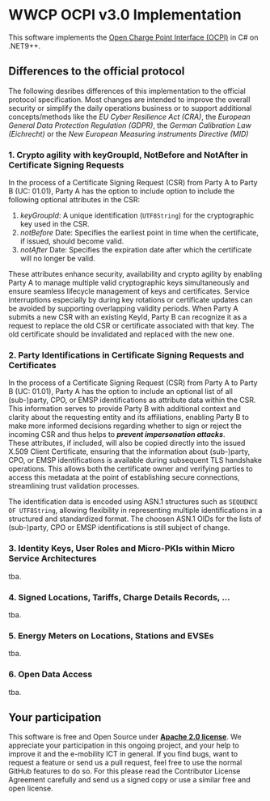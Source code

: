 # WWCP OCPI v3.0 Implementation

This software implements the [Open Charge Point Interface (OCPI)](https://github.com/ocpi/ocpi)
in C# on .NET9++.

## Differences to the official protocol

The following desribes differences of this implementation to the official protocol specification.
Most changes are intended to improve the overall security or simplify the daily operations business
or to support additional concepts/methods like the *EU Cyber Resilience Act (CRA)*, the *European General Data Protection Regulation (GDPR)*, the *German Calibration Law (Eichrecht)* or the *New European Measuring instruments Directive (MID)*

### 1. Crypto agility with keyGroupId, NotBefore and NotAfter in Certificate Signing Requests

In the process of a Certificate Signing Request (CSR) from Party A to Party B (UC: 01.01), Party A has the option to include option to include the following optional attributes in the CSR:
1. *keyGroupId*: A unique identification (`UTF8String`) for the cryptographic key used in the CSR.
2. *notBefore* Date: Specifies the earliest point in time when the certificate, if issued, should become valid.
3. *notAfter* Date: Specifies the expiration date after which the certificate will no longer be valid.

These attributes enhance security, availability and crypto agility by enabling Party A to manage multiple valid cryptographic keys simultaneously and ensure seamless lifecycle management of keys and certificates. Service interruptions especially by during key rotations or certificate updates can be avoided by supporting overlapping validity periods. When Party A submits a new CSR with an existing KeyId, Party B can recognize it as a request to replace the old CSR or certificate associated with that key. The old certificate should be invalidated and replaced with the new one.


### 2. Party Identifications in Certificate Signing Requests and Certificates

In the process of a Certificate Signing Request (CSR) from Party A to Party B (UC: 01.01), Party A has the option to include an optional list of all (sub-)party, CPO, or EMSP identifications as attribute data within the CSR. This information serves to provide Party B with additional context and clarity about the requesting entity and its affiliations, enabling Party B to make more informed decisions regarding whether to sign or reject the incoming CSR and thus helps to ***prevent impersonation attacks***.    
These attributes, if included, will also be copied directly into the issued X.509 Client Certificate, ensuring that the information about (sub-)party, CPO, or EMSP identifications is available during subsequent TLS handshake operations. This allows both the certificate owner and verifying parties to access this metadata at the point of establishing secure connections, streamlining trust validation processes.

The identification data is encoded using ASN.1 structures such as `SEQUENCE OF UTF8String`, allowing flexibility in representing multiple identifications in a structured and standardized format. The choosen ASN.1 OIDs for the lists of (sub-)party, CPO or EMSP identifications is still subject
of change.


### 3. Identity Keys, User Roles and Micro-PKIs within Micro Service Architectures

tba.


### 4. Signed Locations, Tariffs, Charge Details Records, ...

tba.


### 5. Energy Meters on Locations, Stations and EVSEs

tba.


### 6. Open Data Access

tba.


## Your participation

This software is free and Open Source under [**Apache 2.0 license**](LICENSE).
We appreciate your participation in this ongoing project, and your help to
improve it and the e-mobility ICT in general. If you find bugs, want to request
a feature or send us a pull request, feel free to use the normal GitHub
features to do so. For this please read the Contributor License Agreement
carefully and send us a signed copy or use a similar free and open license.
